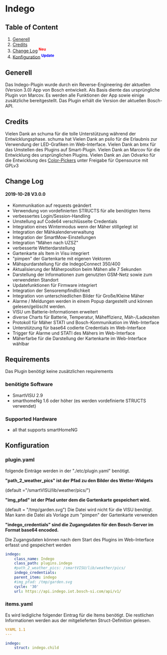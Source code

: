# Indego

## Table of Content

1. [Generell](#generell)
2. [Credits](#credits)
3. [Change Log](#changelog)<sup><span style="color:red"> **Neu**</sup></span>
4. [Konfiguration](#konfiguration)<sup><span style="color:blue"> **Update**</sup></span>


## Generell<a name="generell"/></a>

Das Indego-Plugin wurde durch ein Reverse-Engineering der aktuellen (Version 3.0) App
von Bosch entwickelt. Als Basis diente das ursprüngliche Plugin von Marcov. Es werden alle Funktionen der App sowie einige zusätzliche bereitgestellt.
Das Plugin erhält die Version der aktuellen Bosch-API.

## Credits<a name="credits"/></a>

Vielen Dank an schuma für die tolle Unterstützung während der Entwicklungsphase.
schuma hat
Vielen Dank an psilo für die Erlaubnis zur Verwendung der LED-Grafiken im Web-Interface.
Vielen Dank an bmx für das Umstellen des Plugins auf Smart-Plugin.
Vielen Dank an Marcov für die Entwicklung des ursprünglichen Plugins.
Vielen Dank an Jan Odvarko für die Entwicklung des [Color-Pickers](#http://jscolor.com) unter Freigabe für Opensource mit GPLv3   

## Change Log<a name="changelog"/></a>

#### 2019-10-28 V3.0.0
- Kommunikation auf requests geändert
- Verwendung von vordefinierten STRUCTS für alle benötigten Items
- verbessertes Login/Session-Handling
- Umstellung auf Code64 verschlüsselte Credentials
- Integration eines Wintermodus wenn der Mäher stillgelegt ist
- Integration der Mähkalenderverwaltung
- Integration der SmartMow-Einstellungen
- Integration "Mähen nach UZSZ"
- verbesserte Wetterdarstellung
- Gartenkarte als Item in Visu integriert
- "pimpen" der Gartenkarte mit eigenen Vektoren
- Mähspurdarstellung für die IndegoConnect 350/400
- Aktualisierung der Mäherposition beim Mähen alle 7 Sekunden
- Darstellung der Informationen zum genutzten GSM-Netz sowie zum verwendeten Standort
- Updatefunktionen für Firmware integriert
- Integration der Sensorempfindlichkeit
- Integration von unterschiedlichen Bilder für Große/Kleine Mäher
- Alarme / Meldungen werden in einem Popup dargestellt und können gelesen/gelöscht werden.
- VISU um Batterie-Informationen erweitert
- diverse Charts für Batterie, Temperatur, Mäheffizienz, Mäh-/Ladezeiten
- Protokoll für Mäher STATI und Bosch-Kommunikation im Web-Interface
- Unterstützung für base64 codierte Credentials im Web-Interface
- Trigger für Alarme und STATI des Mähers im Web-Interface
- Mäherfarbe für die Darstellung der Kartenkarte im Web-Interface wählbar
 



## Requirements

Das Plugin benötigt keine zusätzlichen requirements

### benötigte Software

* SmartVISU 2.9
* smarthomeNg 1.6 oder höher (es werden vordefinierte STRUCTS verwendet)


### Supported Hardware

* all that supports smartHomeNG


## Konfiguration<a name="konfiguration"/></a>

### plugin.yaml

folgende Einträge werden in der "./etc/plugin.yaml" benötigt.

<strong>"path_2_weather_pics" ist der Pfad zu den Bilder des Wetter-Widgets</strong>

(default ="/smartVISU/lib/weather/pics/")

<strong>"img_pfad" ist der Pfad unter dem die Gartenkarte gespeichert wird.</strong> 

(default = "/tmp/garden.svg")
Die Datei wird nicht für die VISU benötigt. Man kann die Datei als Vorlage
zum "pimpen" der Gartenkarte verwenden

<strong>"indego_credentials" sind die Zugangsdaten für den Bosch-Server im Format base64 encoded.</strong>

Die Zugangsdaten können nach dem Start des Plugins im Web-Interface erfasst und gespeichert werden 


```yaml
indego:
    class_name: Indego
    class_path: plugins.indego
    #path_2_weather_pics: /smartVISU/lib/weather/pics/
    indego_credentials:
    parent_item: indego 
    #img_pfad: /tmp/garden.svg
    cycle: '30'
    url: https://api.indego.iot.bosch-si.com/api/v1/
```



### items.yaml

Es wird ledigliche folgender Eintrag für die Items benötigt.
Die restlichen Informationen werden aus der mitgelieferten Struct-Definition gelesen.

```yaml
%YAML 1.1
---

indego:
    struct: indego.child
```


